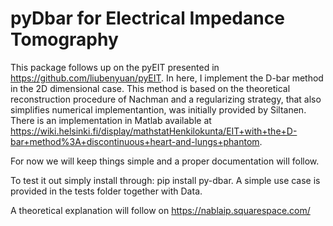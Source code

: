 # pyDbar for Electrical Impedance Tomography

This package follows up on the pyEIT presented in https://github.com/liubenyuan/pyEIT. In here, I implement the D-bar method in the 2D dimensional case. This method is based on the theoretical reconstruction procedure of Nachman and a regularizing strategy, that also simplifies numerical implementantion, was initially provided by Siltanen. There is an implementation in Matlab available at https://wiki.helsinki.fi/display/mathstatHenkilokunta/EIT+with+the+D-bar+method%3A+discontinuous+heart-and-lungs+phantom.

For now we will keep things simple and a proper documentation will follow.

To test it out simply install through: pip install py-dbar.
A simple use case is provided in the tests folder together with Data.

A theoretical explanation will follow on https://nablaip.squarespace.com/
